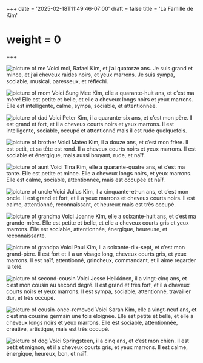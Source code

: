 +++
date = '2025-02-18T11:49:46-07:00'
draft = false
title = 'La Famille de Kim'
# weight = 0
+++

![picture of me](raf.jpg)
Voici moi, Rafael Kim, et j’ai quatorze ans. Je suis grand et mince, et j’ai cheveux raides noirs, et yeux marrons. Je suis sympa, sociable, musical, paresseux, et réfléchi.


![picture of mom](sung_mee.jpeg)
Voici Sung Mee Kim, elle a quarante-huit ans, et c’est ma mère! Elle est petite et belle, et elle a cheveux longs noirs et yeux marrons. Elle est intelligente, calme, sympa, sociable, et attentionnée.


![picture of dad](peter.jpeg)
Voici Peter Kim, il a quarante-six ans, et c’est mon père. Il est grand et fort, et il a cheveux courts noirs et yeux marrons. Il est intelligente, sociable, occupé et attentionné mais il est rude quelquefois.


![picture of brother](matty.jpeg)
Voici Mateo Kim, il a douze ans, et c’est mon frère. Il est petit, et sa tête est rond. Il a cheveux courts noirs et yeux marrons. Il est sociable et énergique, mais aussi bruyant, rude, et naïf.


![picture of aunt](tina.jpg)
Voici Tina Kim, elle a quarante-quatre ans, et c’est ma tante. Elle est petite et mince. Elle a cheveux longs noirs, et yeux marrons. Elle est calme, sociable, attentionnée, mais est occupée et naïf.


![picture of uncle](julius.jpg)
Voici Julius Kim, il a cinquante-et-un ans, et c’est mon oncle. Il est grand et fort, et il a yeux marrons et cheveux courts noirs. Il est calme, attentionné, reconnaissant, et heureux mais est très occupé.


![picture of grandma](joanne.jpeg)
Voici Joanne Kim, elle a soixante-huit ans, et c’est ma grande-mère. Elle est petite et belle, et elle a cheveux courts gris et yeux marrons. Elle est sociable, attentionnée, énergique, heureuse, et reconnaissante.


![picture of grandpa](paul.jpg)
Voici Paul Kim, il a soixante-dix-sept, et c’est mon grand-père. Il est fort et il a un visage long, cheveux courts gris, et yeux marrons. Il est naïf, attentionné, grincheux, commandant, et il aime regarder la télé.


![picture of second-cousin](jesse_pitching2.jpg)
Voici Jesse Heikkinen, il a vingt-cinq ans, et c’est mon cousin au second degré. Il est grand et très fort, et il a cheveux courts noirs et yeux marrons. Il est sympa, sociable, attentionné, travailler dur, et très occupé. 


![picture of cousin-once-removed](sarahkim.jpg)
Voici Sarah Kim, elle a vingt-neuf ans, et c’est ma cousine germain une fois éloignée. Elle est petite et belle, et elle a cheveux longs noirs et yeux marrons. Elle est sociable, attentionnée, créative, artistique, mais est très occupé.


![picture of dog](springy.jpeg)
Voici Springsteen, il a cinq ans, et c’est mon chien. Il est petit et mignon, et il a cheveux courts gris, et yeux marrons. Il est calme, énergique, heureux, bon, et naïf.